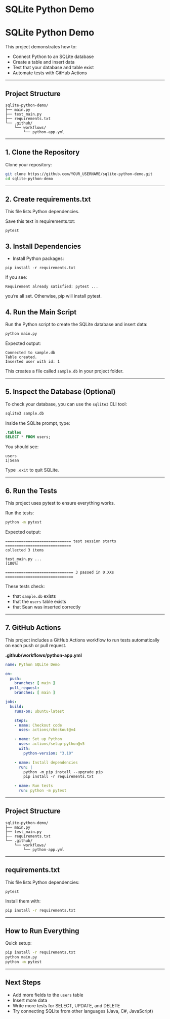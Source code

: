 # SQLite Python Demo

# SQLite Python Demo

This project demonstrates how to:

- Connect Python to an SQLite database
- Create a table and insert data
- Test that your database and table exist
- Automate tests with GitHub Actions

---

## Project Structure

```
sqlite-python-demo/
├── main.py
├── test_main.py
├── requirements.txt
└── .github/
    └── workflows/
        └── python-app.yml
```


---

## 1. Clone the Repository

Clone your repository:

```bash
git clone https://github.com/YOUR_USERNAME/sqlite-python-demo.git
cd sqlite-python-demo
```
---

## 2. Create requirements.txt

This file lists Python dependencies.

Save this text in requirements.txt:
```
pytest
```

## 3. Install Dependencies

* Install Python packages:
```
pip install -r requirements.txt
```

If you see:
```
Requirement already satisfied: pytest ...
```
you’re all set. Otherwise, pip will install pytest.

## 4. Run the Main Script

Run the Python script to create the SQLite database and insert data:

```bash
python main.py
```

Expected output:

```
Connected to sample.db
Table created.
Inserted user with id: 1
```

This creates a file called `sample.db` in your project folder.

---

## 5. Inspect the Database (Optional)

To check your database, you can use the `sqlite3` CLI tool:

```bash
sqlite3 sample.db
```

Inside the SQLite prompt, type:

```sql
.tables
SELECT * FROM users;
```

You should see:

```
users
1|Sean
```

Type `.exit` to quit SQLite.

---

## 6. Run the Tests

This project uses pytest to ensure everything works.

Run the tests:

```bash
python -m pytest
```

Expected output:

```
============================= test session starts =============================
collected 3 items

test_main.py ...                                                     [100%]

============================== 3 passed in 0.XXs ==============================
```

These tests check:

- that `sample.db` exists
- that the `users` table exists
- that Sean was inserted correctly

---

## 7. GitHub Actions

This project includes a GitHub Actions workflow to run tests automatically on each push or pull request.

**.github/workflows/python-app.yml**

```yaml
name: Python SQLite Demo

on:
  push:
    branches: [ main ]
  pull_request:
    branches: [ main ]

jobs:
  build:
    runs-on: ubuntu-latest

    steps:
    - name: Checkout code
      uses: actions/checkout@v4

    - name: Set up Python
      uses: actions/setup-python@v5
      with:
        python-version: "3.10"

    - name: Install dependencies
      run: |
        python -m pip install --upgrade pip
        pip install -r requirements.txt

    - name: Run tests
      run: python -m pytest
```

---

## Project Structure

```
sqlite-python-demo/
├── main.py
├── test_main.py
├── requirements.txt
└── .github/
    └── workflows/
        └── python-app.yml
```

---

## requirements.txt

This file lists Python dependencies:

```
pytest
```

Install them with:

```bash
pip install -r requirements.txt
```

---

## How to Run Everything

Quick setup:

```bash
pip install -r requirements.txt
python main.py
python -m pytest
```

---

## Next Steps

- Add more fields to the `users` table
- Insert more data
- Write more tests for SELECT, UPDATE, and DELETE
- Try connecting SQLite from other languages (Java, C#, JavaScript)
